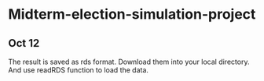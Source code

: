 # Midterm-election-simulation-project

## Oct 12
The result is saved as rds format. Download them into your local directory. And use readRDS function to load the data. 
